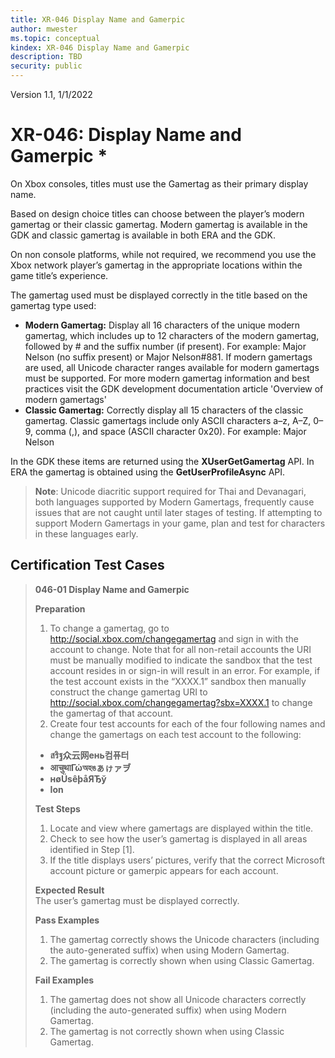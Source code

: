 ```yaml
---
title: XR-046 Display Name and Gamerpic
author: mwester
ms.topic: conceptual
kindex: XR-046 Display Name and Gamerpic
description: TBD
security: public
---
```


Version 1.1, 1/1/2022   


# XR-046: Display Name and Gamerpic \*

On Xbox consoles, titles must use the Gamertag as their primary display name.

Based on design choice titles can choose between the player’s modern gamertag or their classic gamertag. Modern gamertag is available in the GDK and classic gamertag is available in both ERA and the GDK.

On non console platforms, while not required, we recommend you use the Xbox network player’s gamertag in the appropriate locations within the game title’s experience.

The gamertag used must be displayed correctly in the title based on the gamertag type used:

* **Modern Gamertag:**  Display all 16 characters of the unique modern gamertag, which includes up to 12 characters of the modern gamertag, followed by # and the suffix number (if present). For example: Major Nelson (no suffix present) or Major Nelson#881. If modern gamertags are used, all Unicode character ranges available for modern gamertags must be supported. For more modern gamertag information and best practices visit the GDK development documentation article 'Overview of modern gamertags'
* **Classic Gamertag:**  Correctly display all 15 characters of the classic gamertag. Classic gamertags include only ASCII characters a–z, A–Z, 0–9, comma (,), and space (ASCII character 0x20). For example: Major Nelson

In the GDK these items are returned using the **XUserGetGamertag** API.  In ERA the gamertag is obtained using the **GetUserProfileAsync** API.

> **Note**: Unicode diacritic support required for Thai and Devanagari, both languages supported by Modern Gamertags, frequently cause issues that are not caught until later stages of testing. If attempting to support Modern Gamertags in your game, plan and test for characters in these languages early.

## Certification Test Cases

>**046-01 Display Name and Gamerpic**  
>
>**Preparation**
>1. To change a gamertag, go to http://social.xbox.com/changegamertag and sign in with the account to change. Note that for all non-retail accounts the URI must be manually modified to indicate the sandbox that the test account resides in or sign-in will result in an error. For example, if the test account exists in the “XXXX.1” sandbox then manually construct the change gamertag URI to http://social.xbox.com/changegamertag?sbx=XXXX.1 to change the gamertag of that account.
>2. Create four test accounts for each of the four following names and change the gamertags on each test account to the following:  
>* **สริฐ众云网ень컴퓨터**  
>* **आचुथाΓώঅহঙぁゖァヺ**  
>* **нøÜsêþåЯЂў**  
>* **Ion**  
>
>**Test Steps**   
>1. Locate and view where gamertags are displayed within the title.
>2. Check to see how the user’s gamertag is displayed in all areas identified in Step [1].
>3. If the title displays users’ pictures, verify that the correct Microsoft account picture or gamerpic appears for each account.
>
>**Expected Result**  
>The user’s gamertag must be displayed correctly.
> 
>**Pass Examples**  
>1. The gamertag correctly shows the Unicode characters (including the auto-generated suffix) when using Modern Gamertag.
>2. The gamertag is correctly shown when using Classic Gamertag.
>
>**Fail Examples**
>1.	The gamertag does not show all Unicode characters correctly (including the auto-generated suffix) when using Modern Gamertag.
>2.	The gamertag is not correctly shown when using Classic Gamertag.
